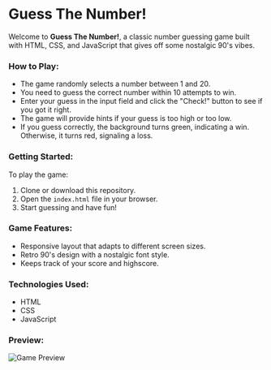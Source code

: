 # Guess The Number!

Welcome to **Guess The Number!**, a classic number guessing game built with HTML, CSS, and JavaScript that gives off some nostalgic 90's vibes.

### How to Play:
- The game randomly selects a number between 1 and 20.
- You need to guess the correct number within 10 attempts to win.
- Enter your guess in the input field and click the "Check!" button to see if you got it right.
- The game will provide hints if your guess is too high or too low.
- If you guess correctly, the background turns green, indicating a win. Otherwise, it turns red, signaling a loss.

### Getting Started:
To play the game:
1. Clone or download this repository.
2. Open the `index.html` file in your browser.
3. Start guessing and have fun!

### Game Features:
- Responsive layout that adapts to different screen sizes.
- Retro 90's design with a nostalgic font style.
- Keeps track of your score and highscore.

### Technologies Used:
- HTML
- CSS
- JavaScript

### Preview:
![Game Preview](preview.png)


